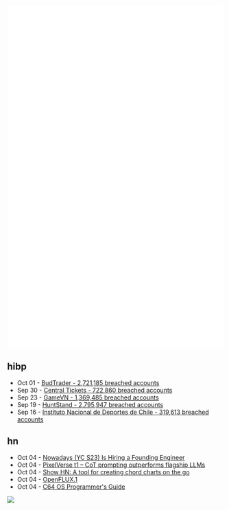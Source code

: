 ![Metrics](https://raw.githubusercontent.com/phixion/phixion/master/metrics.svg)

## hibp

<!--
for https://github.com/phixion/phixion/blob/main/.github/workflows/feeds.yml
-->
<!--START_SECTION:haveibeenpwnd-->
- Oct 01 - [BudTrader - 2,721,185 breached accounts](https://haveibeenpwned.com/PwnedWebsites#BudTrader)
- Sep 30 - [Central Tickets - 722,860 breached accounts](https://haveibeenpwned.com/PwnedWebsites#CentralTickets)
- Sep 23 - [GameVN - 1,369,485 breached accounts](https://haveibeenpwned.com/PwnedWebsites#GameVN)
- Sep 19 - [HuntStand - 2,795,947 breached accounts](https://haveibeenpwned.com/PwnedWebsites#HuntStand)
- Sep 16 - [Instituto Nacional de Deportes de Chile - 319,613 breached accounts](https://haveibeenpwned.com/PwnedWebsites#InstitutoNacionalDeDeportesDeChile)
<!--END_SECTION:haveibeenpwnd-->

## hn

<!--
for https://github.com/phixion/phixion/blob/main/.github/workflows/feeds.yml
-->
<!--START_SECTION:hn-->
- Oct 04 - [Nowadays (YC S23) Is Hiring a Founding Engineer](https://www.ycombinator.com/companies/nowadays)
- Oct 04 - [PixelVerse t1 – CoT prompting outperforms flagship LLMs](https://ai.pixelverse.tech/app/cortexchat)
- Oct 04 - [Show HN: A tool for creating chord charts on the go](https://tiniuc.com/chord-chart-memo/)
- Oct 04 - [OpenFLUX.1](https://huggingface.co/ostris/OpenFLUX.1)
- Oct 04 - [C64 OS Programmer's Guide](https://www.c64os.com/c64os/programmersguide/)
<!--END_SECTION:hn-->

<!--
for https://yhype.me
-->
![](https://hit.yhype.me/github/profile?user_id=13013670)
